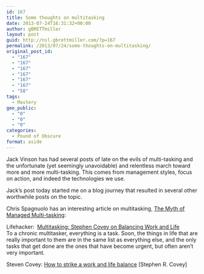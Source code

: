 ```yaml
---
id: 167
title: Some thoughts on multitasking
date: 2013-07-24T16:31:32+00:00
author: gBRETTmiller
layout: post
guid: http://nsl.gbrettmiller.com/?p=167
permalink: /2013/07/24/some-thoughts-on-multitasking/
original_post_id:
  - "167"
  - "167"
  - "167"
  - "167"
  - "167"
  - "167"
  - "58"
tags:
  - Mastery
geo_public:
  - "0"
  - "0"
  - "0"
categories:
  - Pound of Obscure
format: aside
---
```

Jack Vinson has had several posts of late on the evils of multi-tasking and the unfortunate (yet seemingly unavoidable) and relentless march toward more and more multi-tasking. This comes from management styles, focus on action, and indeed the technologies we use.

Jack&#8217;s post today started me on a blog journey that resulted in several other worthwhile posts on the topic.

Chris Spagnuolo has an interesting article on multitasking, [The Myth of Managed Multi-tasking](http://www.chrisspagnuolo.com/2008/01/07/TheMythOfManagedMultitasking.aspx):

Lifehacker:  [Multitasking: Stephen Covey on Balancing Work and Life](http://lifehacker.com/343005/stephen-covey-on-balancing-work-and-life)  
To a chronic multitasker, everything is a task. Soon, the things in life that are really important to them are in the same list as everything else, and the only tasks that get done are the ones that have become urgent, but often aren&#8217;t very important.

Steven Covey: [How to strike a work and life balance](http://www.stephencovey.com/blog/?p=12a) [Stephen R. Covey]